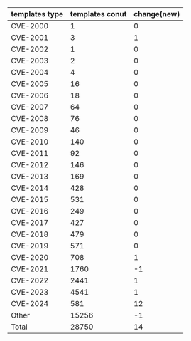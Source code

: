 | templates type | templates conut | change(new) |
| --- | --- | --- |
| CVE-2000 | 1 | 0 |
| CVE-2001 | 3 | 1 |
| CVE-2002 | 1 | 0 |
| CVE-2003 | 2 | 0 |
| CVE-2004 | 4 | 0 |
| CVE-2005 | 16 | 0 |
| CVE-2006 | 18 | 0 |
| CVE-2007 | 64 | 0 |
| CVE-2008 | 76 | 0 |
| CVE-2009 | 46 | 0 |
| CVE-2010 | 140 | 0 |
| CVE-2011 | 92 | 0 |
| CVE-2012 | 146 | 0 |
| CVE-2013 | 169 | 0 |
| CVE-2014 | 428 | 0 |
| CVE-2015 | 531 | 0 |
| CVE-2016 | 249 | 0 |
| CVE-2017 | 427 | 0 |
| CVE-2018 | 479 | 0 |
| CVE-2019 | 571 | 0 |
| CVE-2020 | 708 | 1 |
| CVE-2021 | 1760 | -1 |
| CVE-2022 | 2441 | 1 |
| CVE-2023 | 4541 | 1 |
| CVE-2024 | 581 | 12 |
| Other | 15256 | -1 |
| Total | 28750 | 14 |
